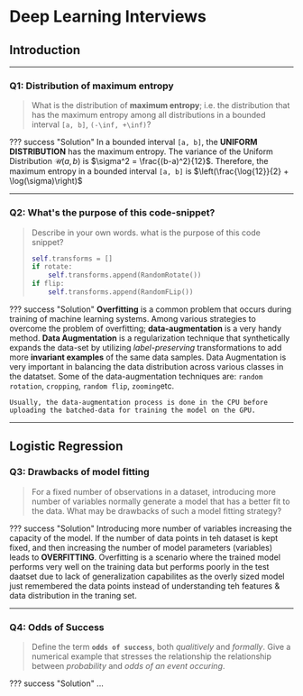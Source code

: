 <!-- ---
hide:
  - navigation # Hide navigation
  - toc        # Hide table of contents
--- -->

# Deep Learning Interviews

<!-- ######################################################################################################### -->

## Introduction

---------------
### Q1: Distribution of maximum entropy

> What is the distribution of **maximum entropy**; i.e. the distribution that has the maximum entropy among all distributions in a bounded interval `[a, b]`, `(-\inf, +\inf)`?

??? success "Solution"
    In a bounded interval `[a, b]`, the **UNIFORM DISTRIBUTION** has the maximum entropy. The variance of the Uniform Distribution $\mathcal{U}(a, b)$ is $\sigma^2 = \frac{(b-a)^2}{12}$.
    Therefore, the maximum entropy in a bounded interval `[a, b]` is $\left(\frac{\log{12}}{2} + \log(\sigma)\right)$

----------

### Q2: What's the purpose of this code-snippet?

> Describe in your own words. what is the purpose of this code snippet?
> ``` python
> self.transforms = []
> if rotate:
>     self.transforms.append(RandomRotate())
> if flip:
>     self.transforms.append(RandomFLip())
> ```

??? success "Solution"
    **Overfitting** is a common problem that occurs during training of machine learning systems. Among various strategies to overcome the problem of overfitting; **data-augmentation** is a very handy method. **Data Augmentation** is a regularization technique that synthetically expands the data-set by utilizing *label-preserving* transformations to add more **invariant examples** of the same data samples. Data Augmentation is very important in balancing the data distribution across various classes in the datatset. Some of the data-augmentation techniques are: `random rotation`, `cropping`, `random flip`, `zooming`etc.

    Usually, the data-augmentation process is done in the CPU before uploading the batched-data for training the model on the GPU.

------------

## Logistic Regression

### Q3: Drawbacks of model fitting

> For a fixed number of observations in a dataset, introducing more number of variables normally generate a model that has a better fit to the data. What may be drawbacks of such a model fitting strategy?

??? success "Solution"
    Introducing more number of variables increasing the capacity of the model. If the number of data points in teh dataset is kept fixed, and then increasing the number of model parameters (variables) leads to **OVERFITTING**. Overfitting is a scenario where the trained model performs very well on the training data but performs poorly in the test daatset due to lack of generalization capabilites as the overly sized model just remembered the data points instead of understanding teh features & data distribution in the traning set.

---------------

### Q4: Odds of Success

> Define the term **`odds of success`**, both *qualitively* and *formally*.
> Give a numerical example that stresses the relationship the relationship between *probability* and *odds of an event occuring*.

??? success "Solution"
    ...

